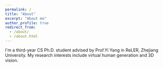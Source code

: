 ```yaml
---
permalink: /
title: "About"
excerpt: "About me"
author_profile: true
redirect_from: 
  - /about/
  - /about.html
---
```


I'm a third-year CS Ph.D. student advised by Prof.Yi Yang in ReLER, Zhejiang University. My research interests include virtual human generation and 3D vision.
